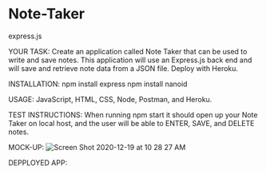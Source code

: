 # Note-Taker
express.js

YOUR TASK:
Create an application called Note Taker that can be used to write and save notes. This application will use an Express.js back end and will save and retrieve note data from a JSON file.
Deploy with Heroku.

INSTALLATION:
npm install express 
npm install nanoid

USAGE:
JavaScript, HTML, CSS, Node, Postman, and Heroku.

TEST INSTRUCTIONS: 
When running npm start it should open up your Note Taker on local host, and the user will be able to ENTER, SAVE, and DELETE notes. 

MOCK-UP:
![Screen Shot 2020-12-19 at 10 28 27 AM](https://user-images.githubusercontent.com/71522463/102696944-fdb96000-41e6-11eb-8ab4-253eba7d46d5.png)


DEPPLOYED APP:
